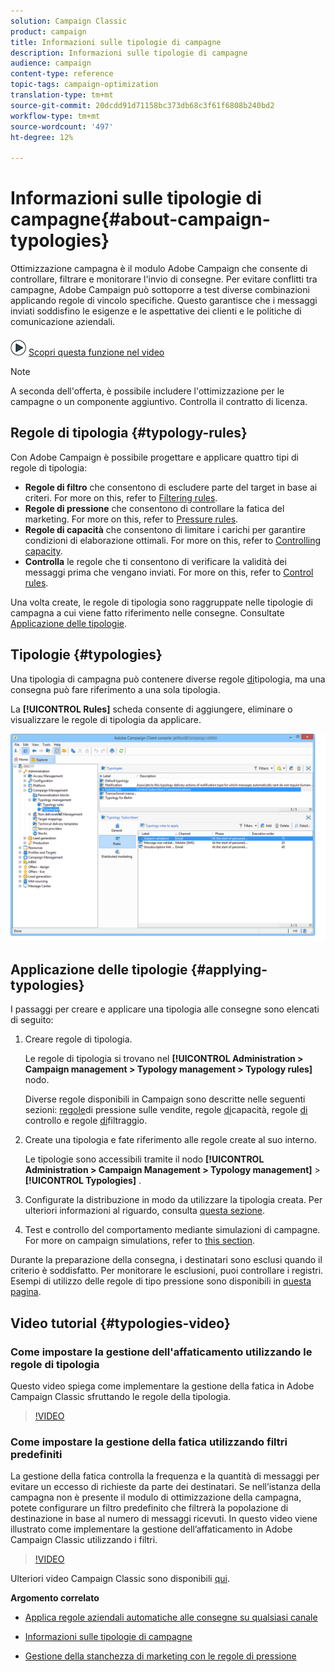 ```yaml
---
solution: Campaign Classic
product: campaign
title: Informazioni sulle tipologie di campagne
description: Informazioni sulle tipologie di campagne
audience: campaign
content-type: reference
topic-tags: campaign-optimization
translation-type: tm+mt
source-git-commit: 20dcdd91d71158bc373db68c3f61f6808b240bd2
workflow-type: tm+mt
source-wordcount: '497'
ht-degree: 12%

---
```



# Informazioni sulle tipologie di campagne{#about-campaign-typologies}

Ottimizzazione campagna è il modulo Adobe Campaign  che consente di controllare, filtrare e monitorare l&#39;invio di consegne. Per evitare conflitti tra campagne, Adobe Campaign può sottoporre a test diverse combinazioni applicando regole di vincolo specifiche. Questo garantisce che i messaggi inviati soddisfino le esigenze e le aspettative dei clienti e le politiche di comunicazione aziendali.

![](assets/do-not-localize/how-to-video.png) [Scopri questa funzione nel video](#typologies-video)

>[!NOTE]
>
>A seconda dell&#39;offerta, è possibile includere l&#39;ottimizzazione per le campagne o un componente aggiuntivo. Controlla il contratto di licenza.

## Regole di tipologia {#typology-rules}

Con  Adobe Campaign è possibile progettare e applicare quattro tipi di regole di tipologia:

* **Regole di filtro** che consentono di escludere parte del target in base ai criteri. For more on this, refer to [Filtering rules](../../campaign/using/filtering-rules.md).
* **Regole di pressione** che consentono di controllare la fatica del marketing. For more on this, refer to [Pressure rules](../../campaign/using/pressure-rules.md).
* **Regole di capacità** che consentono di limitare i carichi per garantire condizioni di elaborazione ottimali. For more on this, refer to [Controlling capacity](../../campaign/using/consistency-rules.md#controlling-capacity).
* **Controlla** le regole che ti consentono di verificare la validità dei messaggi prima che vengano inviati. For more on this, refer to [Control rules](../../campaign/using/control-rules.md).

Una volta create, le regole di tipologia sono raggruppate nelle tipologie di campagna a cui viene fatto riferimento nelle consegne. Consultate [Applicazione delle tipologie](#applying-typologies).

## Tipologie {#typologies}

Una tipologia di campagna può contenere diverse regole [di](#typology-rules)tipologia, ma una consegna può fare riferimento a una sola tipologia.

La **[!UICONTROL Rules]** scheda consente di aggiungere, eliminare o visualizzare le regole di tipologia da applicare.

![](assets/campaign_opt_rules_tab.png)

## Applicazione delle tipologie {#applying-typologies}

I passaggi per creare e applicare una tipologia alle consegne sono elencati di seguito:

1. Creare regole di tipologia.

   Le regole di tipologia si trovano nel **[!UICONTROL Administration > Campaign management > Typology management > Typology rules]** nodo.

   Diverse regole disponibili in Campaign sono descritte nelle seguenti sezioni: [regole](../../campaign/using/pressure-rules.md)di pressione sulle vendite, regole [di](../../campaign/using/consistency-rules.md#controlling-capacity)capacità, regole [di](../../campaign/using/control-rules.md) controllo e regole [di](../../campaign/using/filtering-rules.md)filtraggio.

1. Create una tipologia e fate riferimento alle regole create al suo interno.

   Le tipologie sono accessibili tramite il nodo **[!UICONTROL Administration > Campaign Management > Typology management]** > **[!UICONTROL Typologies]** .

1. Configurate la distribuzione in modo da utilizzare la tipologia creata. Per ulteriori informazioni al riguardo, consulta [questa sezione](../../campaign/using/applying-rules.md#applying-a-typology-to-a-delivery).
1. Test e controllo del comportamento mediante simulazioni di campagne. For more on campaign simulations, refer to [this section](../../campaign/using/campaign-simulations.md).

Durante la preparazione della consegna, i destinatari sono esclusi quando il criterio è soddisfatto. Per monitorare le esclusioni, puoi controllare i registri. Esempi di utilizzo delle regole di tipo pressione sono disponibili in [questa pagina](../../campaign/using/pressure-rules.md#use-cases-on-pressure-rules).

## Video tutorial {#typologies-video}

### Come impostare la gestione dell&#39;affaticamento utilizzando le regole di tipologia

Questo video spiega come implementare la gestione della fatica in Adobe Campaign Classic sfruttando le regole della tipologia.

>[!VIDEO](https://video.tv.adobe.com/v/25090?quality=12)

### Come impostare la gestione della fatica utilizzando filtri predefiniti

La gestione della fatica controlla la frequenza e la quantità di messaggi per evitare un eccesso di richieste da parte dei destinatari. Se nell’istanza della campagna non è presente il modulo di ottimizzazione della campagna, potete configurare un filtro predefinito che filtrerà la popolazione di destinazione in base al numero di messaggi ricevuti. In questo video viene illustrato come implementare la gestione dell’affaticamento in Adobe Campaign Classic utilizzando i filtri.

>[!VIDEO](https://video.tv.adobe.com/v/25091?quality=12)

Ulteriori video Campaign Classic sono disponibili [qui](https://experienceleague.adobe.com/docs/campaign-classic-learn/tutorials/overview.html).

**Argomento correlato**

* [Applica regole aziendali automatiche alle consegne su qualsiasi canale](https://helpx.adobe.com/campaign/kb/simplifying-campaign-management-acc.html#Applyautomaticbusinessrulestodeliveriesonanychannel)

* [Informazioni sulle tipologie di campagne](../../campaign/using/pressure-rules.md)

* [Gestione della stanchezza di marketing con le regole di pressione](https://docs.adobe.com/content/help/en/campaign-classic/using/orchestrating-campaigns/campaign-optimization/pressure-rules.html)